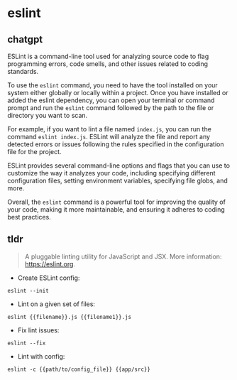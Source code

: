 # eslint 
## chatgpt 
ESLint is a command-line tool used for analyzing source code to flag programming errors, code smells, and other issues related to coding standards. 

To use the `eslint` command, you need to have the tool installed on your system either globally or locally within a project. Once you have installed or added the eslint dependency, you can open your terminal or command prompt and run the `eslint` command followed by the path to the file or directory you want to scan. 

For example, if you want to lint a file named `index.js`, you can run the command `eslint index.js`. ESLint will analyze the file and report any detected errors or issues following the rules specified in the configuration file for the project.

ESLint provides several command-line options and flags that you can use to customize the way it analyzes your code, including specifying different configuration files, setting environment variables, specifying file globs, and more. 

Overall, the `eslint` command is a powerful tool for improving the quality of your code, making it more maintainable, and ensuring it adheres to coding best practices. 

## tldr 
 
> A pluggable linting utility for JavaScript and JSX.
> More information: <https://eslint.org>.

- Create ESLint config:

`eslint --init`

- Lint on a given set of files:

`eslint {{filename}}.js {{filename1}}.js`

- Fix lint issues:

`eslint --fix`

- Lint with config:

`eslint -c {{path/to/config_file}} {{app/src}}`
